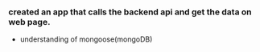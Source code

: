 ###  created an app that calls the backend api and get the data on web page.

- understanding of mongoose(mongoDB)
